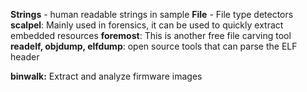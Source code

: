 
**Strings** - human readable strings in sample
**File** - File type detectors
**scalpel**: Mainly used in forensics, it can be used to quickly extract embedded resources
**foremost**: This is another free file carving tool
**readelf, objdump, elfdump**: open source tools that can parse the ELF header

**binwalk:** Extract and analyze firmware images

